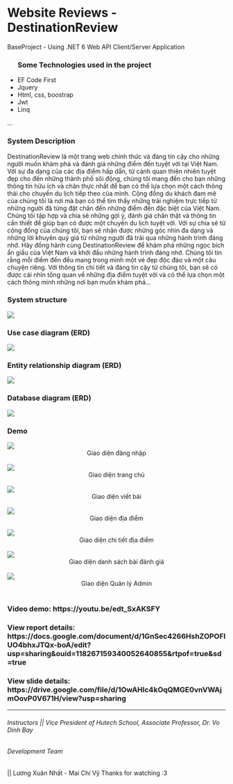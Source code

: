 # Website Reviews - DestinationReview
BaseProject - Using .NET 6 Web API Client/Server Application 
<ul>
  <h3>Some Technologies used in the project</h3>
  <li>EF Code First</li>
  <li>Jquery</li>
  <li>Html, css, boostrap</li>
  <li>Jwt</li>
  <li>Linq</li>
</ul>

...
<h3> System Description </h3>
DestinationReview là một trang web chính thức và đáng tin cậy cho những người muốn khám phá và đánh giá những điểm đến tuyệt vời tại Việt Nam. Với sự đa dạng của các địa điểm hấp dẫn, từ cảnh quan thiên nhiên tuyệt đẹp cho đến những thành phố sôi động, chúng tôi mang đến cho bạn những thông tin hữu ích và chân thực nhất để bạn có thể lựa chọn một cách thông thái cho chuyến du lịch tiếp theo của mình.
Cộng đồng du khách đam mê của chúng tôi là nơi mà bạn có thể tìm thấy những trải nghiệm trực tiếp từ những người đã từng đặt chân đến những điểm đến đặc biệt của Việt Nam. Chúng tôi tập hợp và chia sẻ những gợi ý, đánh giá chân thật và thông tin cần thiết để giúp bạn có được một chuyến du lịch tuyệt vời. Với sự chia sẻ từ cộng đồng của chúng tôi, bạn sẽ nhận được những góc nhìn đa dạng và những lời khuyên quý giá từ những người đã trải qua những hành trình đáng nhớ.
Hãy đồng hành cùng DestinationReview để khám phá những ngọc bích ẩn giấu của Việt Nam và khởi đầu những hành trình đáng nhớ. Chúng tôi tin rằng mỗi điểm đến đều mang trong mình một vẻ đẹp độc đáo và một câu chuyện riêng. Với thông tin chi tiết và đáng tin cậy từ chúng tôi, bạn sẽ có được cái nhìn tổng quan về những địa điểm tuyệt vời và có thể lựa chọn một cách thông minh những nơi bạn muốn khám phá...

<h3> System structure </h3>
<img src="https://github.com/LuongXuanNhat/BaseProject/assets/96036623/6a13d6d3-1f91-4e67-997a-c43efb0a9a0c"/>

<h3>Use case diagram (ERD) </h3>
<img src="https://github.com/LuongXuanNhat/BaseProject/assets/96036623/037036a3-413f-472e-868d-276a5be85a9a" />

<h3>Entity relationship diagram (ERD) </h3>
<img src="https://github.com/LuongXuanNhat/BaseProject/assets/96036623/946ec110-8a50-472e-84bd-ad88cc30b423" />

<h3>Database diagram (ERD) </h3>
<img src="https://github.com/LuongXuanNhat/BaseProject/assets/96036623/e5f73a3a-3727-455e-97b4-dc1cf8bd2e44" />

<h3> Demo </h3>

<img src="https://github.com/LuongXuanNhat/BaseProject/assets/96036623/89d9957c-eea6-4579-b2a2-d55f00d87096" />
<div style="display:flex;justify-content: center;" class="row">Giao diện đăng nhập</div>
<br/>
<img src="https://github.com/LuongXuanNhat/BaseProject/assets/96036623/c8702aa0-4a83-4b79-8759-b35ba136767c"/>
<div style="display:flex;  justify-content: center; " class="row">Giao diện trang chủ</div>
<br/>
<img src="https://github.com/LuongXuanNhat/BaseProject/assets/96036623/4ff1e19f-6846-4408-a85f-8a5028a131c5"/>
<div style="display:flex;  justify-content: center;" class="row">Giao diện viết bài</div>
<br/>
<img src="https://github.com/LuongXuanNhat/BaseProject/assets/96036623/c4d831f7-633d-4e7a-a630-734de37bc167"/>
<div style="display:flex;  justify-content: center; " class="row">Giao diện địa điểm</div>
<br/>
<img src="https://github.com/LuongXuanNhat/BaseProject/assets/96036623/ed23bdac-c40d-4a82-9ed1-a8608258c4e2"/>
<div style="display:flex;  justify-content: center; " class="row">Giao diện chi tiết địa điểm</div>
<br/>
<img src="https://github.com/LuongXuanNhat/BaseProject/assets/96036623/5c02dc46-5226-4a2f-a79a-43f3fdb8fcb1"/>
<div style="display:flex; justify-content: center; " class="row">Giao diện danh sách bài đánh giá</div>
<br/>
<img src="https://github.com/LuongXuanNhat/BaseProject/assets/96036623/7d473e77-a365-4eae-a63e-504fc1bd2604"/>
<div style="display:flex;  justify-content: center; " class="row">Giao diện Quản lý Admin</div>
<br/>
<h3> Video demo: https://youtu.be/edt_SxAKSFY</h5>
<h3>View report details: https://docs.google.com/document/d/1GnSec4266HshZOPOFIUO4bhxJTQx-boA/edit?usp=sharing&ouid=118267159340052640855&rtpof=true&sd=true</h3>
<h3>View slide details: https://drive.google.com/file/d/1OwAHlc4kOqQMGE0vnVWAjmOovP0V671H/view?usp=sharing </h3>

<hr/>
<h6> Instructors || Vice President of Hutech School, Associate Professor, Dr. Vo Dinh Bay 
<h6> Development Team </h6>|| Lương Xuân Nhất - Mai Chí Vỹ
Thanks for watching :3


